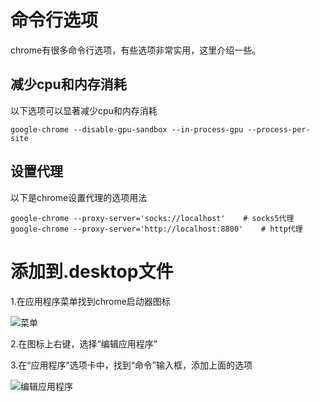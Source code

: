 # 命令行选项

chrome有很多命令行选项，有些选项非常实用，这里介绍一些。

## 减少cpu和内存消耗

以下选项可以显著减少cpu和内存消耗

```shell
google-chrome --disable-gpu-sandbox --in-process-gpu --process-per-site
```

## 设置代理

以下是chrome设置代理的选项用法

```shell
google-chrome --proxy-server='socks://localhost'	# socks5代理
google-chrome --proxy-server='http://localhost:8800'	# http代理
```

# 添加到.desktop文件

1.在应用程序菜单找到chrome启动器图标

![菜单](menu.avif)

2.在图标上右键，选择“编辑应用程序”

3.在“应用程序”选项卡中，找到“命令”输入框，添加上面的选项

![编辑应用程序](edit.avif)
